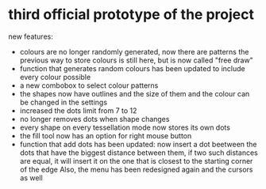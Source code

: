 # third official prototype of the project
new features: 
- colours are no longer randomly generated, now there are patterns
the previous way to store colours is still here, but is now called "free draw"
- function that generates random colours has been updated to include every colour possible
- a new combobox to select colour patterns
- the shapes now have outlines and the size of them and the colour can be changed in the settings
- increased the dots limit from 7 to 12
- no longer removes dots when shape changes
- every shape on every tessellation mode now stores its own dots
- the fill tool now has an option for right mouse button
- function that add dots has been updated: now insert a dot beetween the dots that have 
the biggest distance between them, if two such distances are equal, it will insert it
on the one that is closest to the starting corner of the edge
Also, the menu has been redesigned again
and the cursors as well
